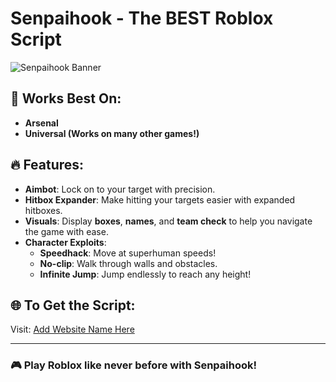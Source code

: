 # Senpaihook - The BEST Roblox Script

![Senpaihook Banner](https://media1.tenor.com/m/C_y6t41JE9cAAAAd/anime-girl.gif)

## 🚀 Works Best On:
- **Arsenal**
- **Universal (Works on many other games!)**

## 🔥 Features:
- **Aimbot**: Lock on to your target with precision.
- **Hitbox Expander**: Make hitting your targets easier with expanded hitboxes.
- **Visuals**: Display **boxes**, **names**, and **team check** to help you navigate the game with ease.
- **Character Exploits**:
  - **Speedhack**: Move at superhuman speeds!
  - **No-clip**: Walk through walls and obstacles.
  - **Infinite Jump**: Jump endlessly to reach any height!

## 🌐 To Get the Script:
Visit: [Add Website Name Here](#)

---

### 🎮 Play Roblox like never before with **Senpaihook**!
